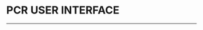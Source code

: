 # PCR USER INTERFACE
----------------------------------------------------------------------------------------------------------------------------------


